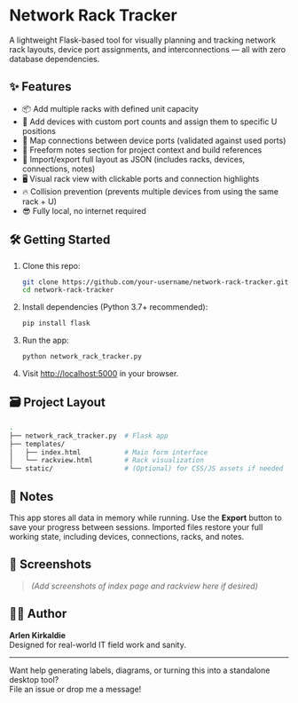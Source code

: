 # Network Rack Tracker

A lightweight Flask-based tool for visually planning and tracking network rack layouts, device port assignments, and interconnections — all with zero database dependencies.

## ✨ Features

- 📦 Add multiple racks with defined unit capacity
- 🔌 Add devices with custom port counts and assign them to specific U positions
- 🔗 Map connections between device ports (validated against used ports)
- 🧠 Freeform notes section for project context and build references
- 📄 Import/export full layout as JSON (includes racks, devices, connections, notes)
- 🖥 Visual rack view with clickable ports and connection highlights
- 🔥 Collision prevention (prevents multiple devices from using the same rack + U)
- 😎 Fully local, no internet required

## 🛠 Getting Started

1. Clone this repo:
   ```bash
   git clone https://github.com/your-username/network-rack-tracker.git
   cd network-rack-tracker
   ```

2. Install dependencies (Python 3.7+ recommended):
   ```bash
   pip install flask
   ```

3. Run the app:
   ```bash
   python network_rack_tracker.py
   ```

4. Visit [http://localhost:5000](http://localhost:5000) in your browser.

## 🗃 Project Layout

```bash
.
├── network_rack_tracker.py  # Flask app
├── templates/
│   ├── index.html           # Main form interface
│   └── rackview.html        # Rack visualization
└── static/                  # (Optional) for CSS/JS assets if needed
```

## 🔐 Notes

This app stores all data in memory while running. Use the **Export** button to save your progress between sessions. Imported files restore your full working state, including devices, connections, racks, and notes.

## 📸 Screenshots

> *(Add screenshots of index page and rackview here if desired)*

## 🧑‍💻 Author

**Arlen Kirkaldie**  
Designed for real-world IT field work and sanity.

---

Want help generating labels, diagrams, or turning this into a standalone desktop tool?  
File an issue or drop me a message!